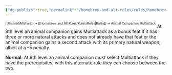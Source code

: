 ```yaml
---
{"dg-publish":true,"permalink":"/homebrew-and-alt-rules/rules/homebrew-alt-rules/animal-companion-multiattack/"}
---
```


<sup><sup>[[Mistveil\|Mistveil]] → [[Homebrew and Alt Rules/Rules/Rules\|Rules]] → Animal Companion Multiattack</sup></sup> 
At 9th level an animal companion gains Multiattack as a bonus feat if it has three or more natural attacks and does not already have that feat or the animal companion gains a second attack with its primary natural weapon, albeit at a –5 penalty.

**Normal**: At 9th level an animal companion *must* select Multiattack if they have the prerequisites, with this alternate rule they can choose between the two.